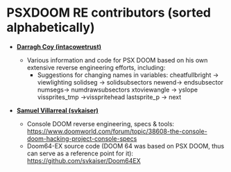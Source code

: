 PSXDOOM RE contributors (sorted alphabetically)
============================================

* **[Darragh Coy (intacowetrust)](https://github.com/BodbDearg)**

    * Various information and code for PSX DOOM based on his own extensive reverse engineering efforts, including:
        * Suggestions for changing names in variables:
            cheatfullbright -> viewlighting
            solidseg -> solidsubsectors
            newend-> endsubsector
            numsegs-> numdrawsubsectors
            xtoviewangle -> yslope
            vissprites_tmp ->visspritehead
            lastsprite_p -> next

* **[Samuel Villarreal (svkaiser)](https://github.com/svkaiser)**

    * Console DOOM reverse engineering, specs & tools:
    https://www.doomworld.com/forum/topic/38608-the-console-doom-hacking-project-console-specs
    * Doom64-EX source code (DOOM 64 was based on PSX DOOM, thus can serve as a reference point for it):
    https://github.com/svkaiser/Doom64EX